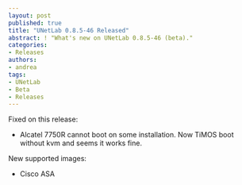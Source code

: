 ```yaml
---
layout: post
published: true
title: "UNetLab 0.8.5-46 Released"
abstract: ! "What's new on UNetLab 0.8.5-46 (beta)."
categories:
- Releases
authors:
- andrea
tags:
- UNetLab
- Beta
- Releases
---
```

Fixed on this release:

* Alcatel 7750R cannot boot on some installation. Now TiMOS boot without kvm and seems it works fine.

New supported images:

* Cisco ASA

